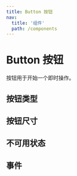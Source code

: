 ```yaml
---
title: Button 按钮
nav:
  title: '组件'
  path: /components
---
```


# Button 按钮

按钮用于开始一个即时操作。

## 按钮类型

<code src="./demos/types.tsx"></code>

## 按钮尺寸

<code src="./demos/size.tsx"></code>

## 不可用状态

<code src="./demos/disabled.tsx"></code>

## 事件

<code src="./demos/event.tsx"></code>
